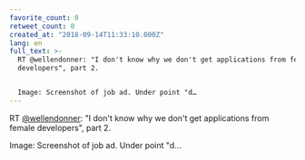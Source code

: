 ```yaml
---
favorite_count: 0
retweet_count: 0
created_at: "2018-09-14T11:33:10.000Z"
lang: en
full_text: >-
  RT @wellendonner: "I don't know why we don't get applications from female
  developers", part 2.


  Image: Screenshot of job ad. Under point "d…
---
```


RT [@wellendonner](https://twitter.com/wellendonner): "I don't know why we don't
get applications from female developers", part 2.

Image: Screenshot of job ad. Under point "d…
